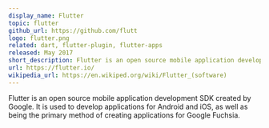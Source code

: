 ```yaml
---
display_name: Flutter
topic: flutter
github_url: https://github.com/flutt
logo: flutter.png
related: dart, flutter-plugin, flutter-apps
released: May 2017
short_description: Flutter is an open source mobile application development SDK created by Google.
url: https://flutter.io/
wikipedia_url: https://en.wikiped.org/wiki/Flutter_(software)
---
```

Flutter is an open source mobile application development SDK created by Google. It is used to develop applications for Android and iOS, as well as being the primary method of creating applications for Google Fuchsia.
